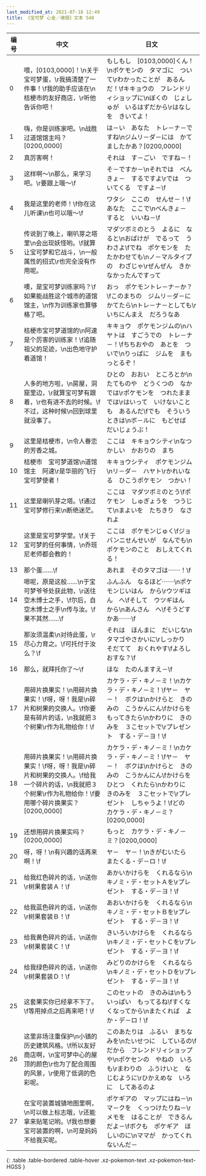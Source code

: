 ```yaml
---
last_modified_at: 2021-07-18 12:49
title: 《宝可梦 心金／魂银》文本 548
---
```

| 编号 | 中文 | 日文 |
| ---- | ---- | ---- |
| 0 | 喂，[0103,0000]！\n关于宝可梦蛋，\r我搞清楚了一件事！\f我的助手应该在\n桔梗市的友好商店，\r听他告诉你吧！ | もしもし　[0103,0000]くん！\nポケモンの　タマゴに　ついて\rわかったことが　あるんだ！\fキキョウの　フレンドリィショップに\nぼくの　じょしゅが　いるはずだから\rはなしを　きいてよ！ |
| 1 | 嗨，你是训练家吧。\n战胜过道馆馆主吗？[0200,0000] | は－い　あなた　トレ－ナ－ですね\nジムリ－ダ－には　かてましたかあ？[0200,0000] |
| 2 | 真厉害啊！ | それは　す－ごい　ですね－！ |
| 3 | 这样啊～\n那么，来学习吧。\r要跟上哦～\f | そ－ですか－\nそれでは　べんきょ－　するですよ\rでは　ついてくる　ですよ－\f |
| 4 | 我是这里的老师！\f你在这儿听课\n也可以哦～\f | ワタシ　ここの　せんせ－！\fあなた　ここで\nべんきょ－　すると　いいね－\f |
| 5 | 传说到了晚上，喇叭芽之塔里\n会出现妖怪哟。\f就算让宝可梦和它战斗，\n一般属性的招式\r也完全没有作用呢。 | マダツボミのとう　よるに　なると\nおばけが　でるって　うわさよ\fでね　ポケモンを　たたかわせても\nノ－マルタイプの　わざじゃ\rぜんぜん　きかなかったんですって |
| 6 | 噢，是宝可梦训练家吗？\f如果能战胜这个城市的道馆馆主，\n作为训练家也算够格了吧。 | おっ　ポケモントレ－ナ－か？\fこのまちの　ジムリ－ダ－に　かてたら\nトレ－ナ－としても\rいちにんまえ　だろうなあ |
| 7 | 桔梗市宝可梦道馆的\n阿速是个厉害的训练家！\f追随祖父的足迹，\n出色地守护着道馆！ | キキョウ　ポケモンジムの\nハヤトは　すごうでの　トレ－ナ－！\fちちおやの　あとを　ついで\nりっぱに　ジムを　まもっとるぞ！ |
| 8 | 人多的地方啦，\n房屋，洞窟里边，\r就算宝可梦有跟着，\r也有进不去的时候。\f不过，这种时候\n回到球里就没事了。 | ひとの　おおい　ところとか\nたてものや　どうくつの　なかでは\rポケモンを　つれたままでは\rはいって　いけないことも　あるんだ\fでも　そういうときは\nボ－ルに　もどせば　だいじょうぶ！ |
| 9 | 这里是桔梗市，\n令人眷恋的芳香之城。 | ここは　キキョウシティ\nなつかしい　かおりの　まち |
| 10 | 桔梗市　宝可梦道馆\n道馆馆主　阿速\r是华丽的飞行宝可梦使者！ | キキョウシティ　ポケモンジム\nリ－ダ－　ハヤト\rかれいなる　ひこうポケモン　つかい！ |
| 11 | 这里是喇叭芽之塔。\f通过宝可梦修行来\n断绝迷茫。 | ここは　マダツボミのとう\fポケモン　しゅぎょうを　つうじて\nまよいを　たちきり　なされよ |
| 12 | 这里是宝可梦学堂。\f关于宝可梦的任何事情，\n乔班尼老师都会教的！ | ここは　ポケモンじゅく\fジョバンニせんせいが　なんでも\nポケモンのこと　おしえてくれる！ |
| 13 | 那个蛋……\f | あれま　そのタマゴは⋯⋯！\f |
| 14 | 嗯呢，原是这般……\n于宝可梦爷爷处获此物，\r送往空木博士之手，\f尔后，自空木博士之手\n传与汝。\f果不其然……\f | ふんふん　なるほど⋯⋯\nポケモンじいはん　から\rウツギはん　へ\fそして　ウツギはん　から\nあんさん　へ\fそうどすかあ⋯⋯\f |
| 15 | 那汝须温柔\n对待此蛋，\r尽心力育之。\f可托付于汝么？\f | それは　ほんまに　だいじな\nタマゴやさかいに\rしっかり　そだてて　おくれやす\fよろしおすな？\f |
| 16 | 那么，就拜托你了～\f | ほな　たのんますえ－\f |
| 17 | 用碎片换果实！\n用碎片换果实！\f呀，呀！我是\n碎片和树果的交换人。\f你要是有碎片的话，\n我就把３个树果\r作为礼物给你！\f | カケラ・デ・キノ－ミ！\nカケラ・デ・キノ－ミ！\fヤ－　ヤ－！　ボクは\nかけらと　きのみの　こうかんにん\fかけらを　もってきたら\nかわりに　きのみを　３こセットで\rプレゼント　する・デ－ヨ！\f |
| 18 | 用碎片换果实！\n用碎片换果实！\f呀，呀！我是\n碎片和树果的交换人。\f给我一个碎片的话，\n我就把３个树果\r作为礼物给你！\f要用哪个碎片换果实？[0200,0000] | カケラ・デ・キノ－ミ！\nカケラ・デ・キノ－ミ！\fヤ－　ヤ－！　ボクは\nかけらと　きのみの　こうかんにん\fかけらを　ひとつ　くれたら\nかわりに　きのみを　３こセットで\rプレゼント　しちゃうよ！\fどの　カケラ・デ・キノ－ミ？[0200,0000] |
| 19 | 还想用碎片换果实吗？[0200,0000] | もっと　カケラ・デ・キノ－ミ？[0200,0000] |
| 20 | 呀，呀！\n有兴趣的话再来啊！\f | ヤ－　ヤ－！\nきがむいたら　またくる・デ－ロ！\f |
| 21 | 给我红色碎片的话，\n送你\r树果套装Ａ！\f | あかいかけらを　くれるなら\nキノミ・デ・セットＡを\rプレゼント　する・デ－ヨ！\f |
| 22 | 给我蓝色碎片的话，\n送你\r树果套装Ｂ！\f | あおいかけらを　くれるなら\nキノミ・デ・セットＢを\rプレゼント　する・デ－ヨ！\f |
| 23 | 给我黄色碎片的话，\n送你\r树果套装Ｃ！\f | きいろいかけらを　くれるなら\nキノミ・デ・セットＣを\rプレゼント　する・デ－ヨ！\f |
| 24 | 给我绿色碎片的话，\n送你\r树果套装Ｄ！\f | みどりのかけらを　くれるなら\nキノミ・デ・セットＤを\rプレゼント　する・デ－ヨ！\f |
| 25 | 这套果实你已经拿不下了。\f等用掉点之后再来吧！\f | このセットの　きのみは\nもう　いっぱい　もってるね\fすくなくなってから\nまたくれば　よか・デ－ロ！\f |
| 26 | 这里非场注重保护\n小镇的历史建筑风格。\f所以友好商店啊，\n宝可梦中心的屋顶的颜色\r也为了配合周围的风景，\r使用了低调的色彩呢。 | このあたりは　ふるい　まちなみを\nたいせつに　しているの\fだから　フレンドリィショップや\nポケセンの　やねの　いろも\rまわりの　ふうけいと　なじむように\rひかえめな　いろに　してあるのよ |
| 27 | 在宝可装置城镇地图里啊，\n可以做上标志哦，\r还能拿来贴笔记哟。\f我也想要宝可装置的啊，\n可是妈妈不给我买呢。 | ポケギアの　マップにはね－\nマ－クを　くっつけたりね－\rメモを　はることが　できるんだよ－\fボクも　ポケギア　ほしいのに\nママが　かってくれないんだ－ |
{: .table .table-bordered .table-hover .xz-pokemon-text .xz-pokemon-text-HGSS }